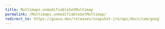 ```yaml
---
title: Multimaps.unmodifiableSetMultimap
permalink: /Multimaps.unmodifiableSetMultimap/
redirect_to: https://guava.dev/releases/snapshot-jre/api/docs/com/google/common/collect/Multimaps.html#unmodifiableSetMultimap-com.google.common.collect.SetMultimap-
---
```

